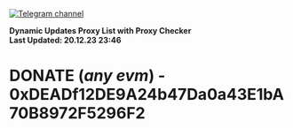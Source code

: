 [![Telegram channel](https://img.shields.io/endpoint?url=https://runkit.io/damiankrawczyk/telegram-badge/branches/master?url=https://t.me/n4z4v0d)](https://t.me/n4z4v0d) 

**Dynamic Updates Proxy List with Proxy Checker**  
**Last Updated: 20.12.23 23:46**

# DONATE (_any evm_) - 0xDEADf12DE9A24b47Da0a43E1bA70B8972F5296F2
